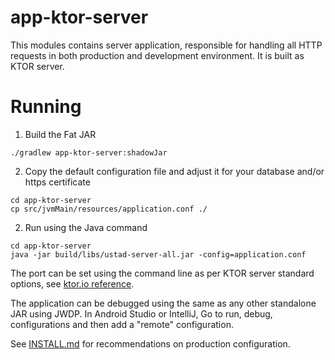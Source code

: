 
# app-ktor-server

This modules contains server application, responsible for handling all HTTP requests 
in both production and development environment. It is built as KTOR server.

# Running

1. Build the Fat JAR
```
./gradlew app-ktor-server:shadowJar
```

2. Copy the default configuration file and adjust it for your database and/or https certificate

```
cd app-ktor-server
cp src/jvmMain/resources/application.conf ./
```

2. Run using the Java command

```
cd app-ktor-server
java -jar build/libs/ustad-server-all.jar -config=application.conf
```

The port can be set using the command line as per KTOR server standard options, see
[ktor.io reference](https://ktor.io/docs/configurations.html#command-line).

The application can be debugged using the same as any other standalone JAR using JWDP. In Android
Studio or IntelliJ, Go to  run, debug, configurations and then add a "remote" configuration.

See [INSTALL.md](../INSTALL.md) for recommendations on production configuration.
